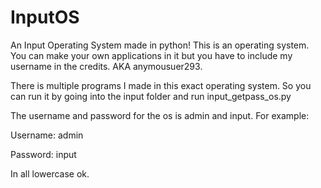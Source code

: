 # InputOS
An Input Operating System made in python! This is an operating system. You can make your own applications in it but you have to include my username in the credits. AKA anymousuer293.

There is multiple programs I made in this exact operating system. So you can run it by going into the input folder and run input_getpass_os.py

The username and password for the os is admin and input. For example:

Username: admin

Password: input

In all lowercase ok.
